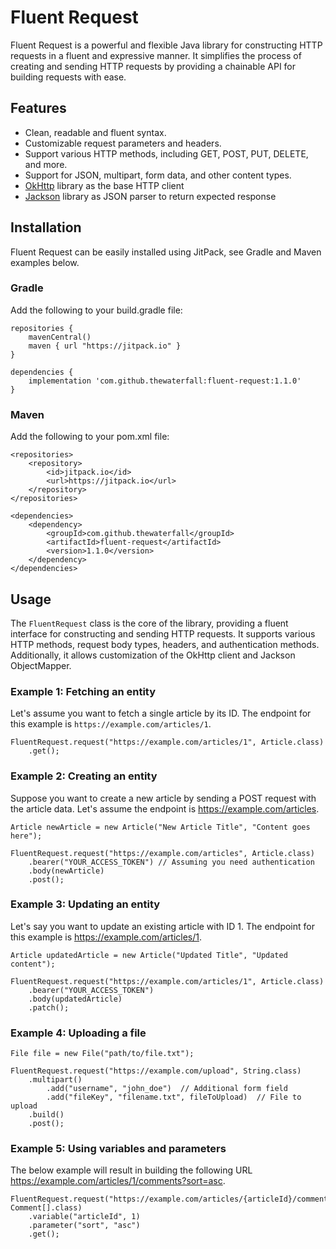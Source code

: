 # Fluent Request

Fluent Request is a powerful and flexible Java library for constructing HTTP requests in a fluent and expressive manner. It simplifies the process of creating and sending HTTP requests by providing a chainable API for building requests with ease.

## Features

- Clean, readable and fluent syntax.
- Customizable request parameters and headers.
- Support various HTTP methods, including GET, POST, PUT, DELETE, and more.
- Support for JSON, multipart, form data, and other content types.
- [OkHttp](https://github.com/square/okhttp) library as the base HTTP client
- [Jackson](https://github.com/FasterXML/jackson) library as JSON parser to return expected response

## Installation
Fluent Request can be easily installed using JitPack, see Gradle and Maven examples below.

### Gradle
Add the following to your build.gradle file:

```
repositories {
    mavenCentral()
    maven { url "https://jitpack.io" }
}

dependencies {
    implementation 'com.github.thewaterfall:fluent-request:1.1.0'
}
```

### Maven
Add the following to your pom.xml file:

```
<repositories>
    <repository>
        <id>jitpack.io</id>
        <url>https://jitpack.io</url>
    </repository>
</repositories>

<dependencies>
    <dependency>
        <groupId>com.github.thewaterfall</groupId>
        <artifactId>fluent-request</artifactId>
        <version>1.1.0</version>
    </dependency>
</dependencies>
```

## Usage

The `FluentRequest` class is the core of the library, providing a fluent interface for constructing and sending HTTP requests. It supports various HTTP methods, request body types, headers, and authentication methods. Additionally, it allows customization of the OkHttp client and Jackson ObjectMapper.

### Example 1: Fetching an entity

Let's assume you want to fetch a single article by its ID. The endpoint for this example is `https://example.com/articles/1`.

```
FluentRequest.request("https://example.com/articles/1", Article.class)
    .get();
```

### Example 2: Creating an entity
Suppose you want to create a new article by sending a POST request with the article data. Let's assume the endpoint is https://example.com/articles.

```
Article newArticle = new Article("New Article Title", "Content goes here");

FluentRequest.request("https://example.com/articles", Article.class)
    .bearer("YOUR_ACCESS_TOKEN") // Assuming you need authentication
    .body(newArticle)
    .post();
```

### Example 3: Updating an entity
Let's say you want to update an existing article with ID 1. The endpoint for this example is https://example.com/articles/1.

```
Article updatedArticle = new Article("Updated Title", "Updated content");

FluentRequest.request("https://example.com/articles/1", Article.class)
    .bearer("YOUR_ACCESS_TOKEN")
    .body(updatedArticle)
    .patch();
```

### Example 4: Uploading a file

```
File file = new File("path/to/file.txt");

FluentRequest.request("https://example.com/upload", String.class)
    .multipart()
        .add("username", "john_doe")  // Additional form field
        .add("fileKey", "filename.txt", fileToUpload)  // File to upload
    .build()
    .post();
```

### Example 5: Using variables and parameters
The below example will result in building the following URL https://example.com/articles/1/comments?sort=asc.

```
FluentRequest.request("https://example.com/articles/{articleId}/comments", Comment[].class)
    .variable("articleId", 1)
    .parameter("sort", "asc")
    .get();
```
